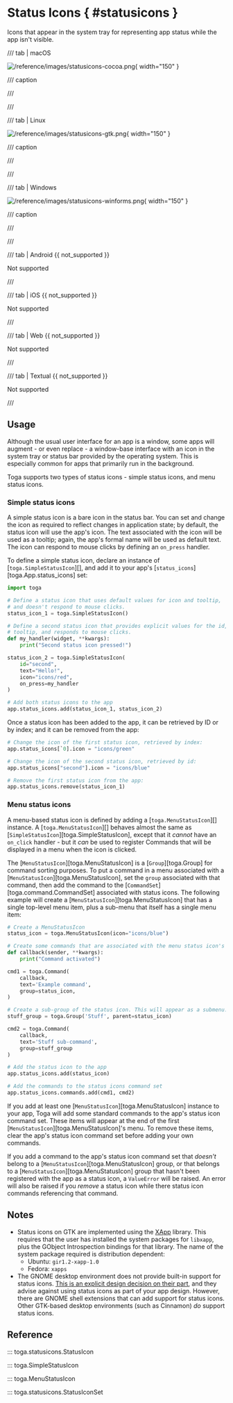 # Status Icons  { #statusicons }

Icons that appear in the system tray for representing app status while
the app isn't visible.

/// tab | macOS

![/reference/images/statusicons-cocoa.png](/reference/images/statusicons-cocoa.png){ width="150" }

/// caption

///

<!-- TODO: Update alt text -->

///

/// tab | Linux

![/reference/images/statusicons-gtk.png](/reference/images/statusicons-gtk.png){ width="150" }

/// caption

///

<!-- TODO: Update alt text -->

///

/// tab | Windows

![/reference/images/statusicons-winforms.png](/reference/images/statusicons-winforms.png){ width="150" }

/// caption

///

<!-- TODO: Update alt text -->

///

/// tab | Android {{ not_supported }}

Not supported

///

/// tab | iOS {{ not_supported }}

Not supported

///

/// tab | Web {{ not_supported }}

Not supported

///

/// tab | Textual {{ not_supported }}

Not supported

///

## Usage

Although the usual user interface for an app is a window, some apps will
augment - or even replace - a window-base interface with an icon in the
system tray or status bar provided by the operating system. This is
especially common for apps that primarily run in the background.

Toga supports two types of status icons - simple status icons, and menu
status icons.

### Simple status icons

A simple status icon is a bare icon in the status bar. You can set and
change the icon as required to reflect changes in application state; by
default, the status icon will use the app's icon. The text associated
with the icon will be used as a tooltip; again, the app's formal name
will be used as default text. The icon can respond to mouse clicks by
defining an `on_press` handler.

To define a simple status icon, declare an instance of
[`toga.SimpleStatusIcon`][], and add it to
your app's [`status_icons`][toga.App.status_icons] set:

```python
import toga

# Define a status icon that uses default values for icon and tooltip,
# and doesn't respond to mouse clicks.
status_icon_1 = toga.SimpleStatusIcon()

# Define a second status icon that provides explicit values for the id, icon and
# tooltip, and responds to mouse clicks.
def my_handler(widget, **kwargs):
    print("Second status icon pressed!")

status_icon_2 = toga.SimpleStatusIcon(
    id="second",
    text="Hello!",
    icon="icons/red",
    on_press=my_handler
)

# Add both status icons to the app
app.status_icons.add(status_icon_1, status_icon_2)
```

Once a status icon has been added to the app, it can be retrieved by ID
or by index; and it can be removed from the app:

```python
# Change the icon of the first status icon, retrieved by index:
app.status_icons[`0].icon = "icons/green"

# Change the icon of the second status icon, retrieved by id:
app.status_icons["second"].icon = "icons/blue"

# Remove the first status icon from the app:
app.status_icons.remove(status_icon_1)
```

### Menu status icons

A menu-based status icon is defined by adding a
[`toga.MenuStatusIcon`][] instance. A
[`toga.MenuStatusIcon`][] behaves almost the
same as [`SimpleStatusIcon`][toga.SimpleStatusIcon], except
that it *cannot* have an `on_click` handler - but it *can* be used to
register Commands that will be displayed in a menu when the icon is
clicked.

The [`MenuStatusIcon`][toga.MenuStatusIcon] is a
[`Group`][toga.Group] for command sorting
purposes. To put a command in a menu associated with a
[`MenuStatusIcon`][toga.MenuStatusIcon], set the `group`
associated with that command, then add the command to the
[`CommandSet`][toga.command.CommandSet] associated
with status icons. The following example will create a
[`MenuStatusIcon`][toga.MenuStatusIcon] that has a single
top-level menu item, plus a sub-menu that itself has a single menu item:

```python
# Create a MenuStatusIcon
status_icon = toga.MenuStatusIcon(icon="icons/blue")

# Create some commands that are associated with the menu status icon's group.
def callback(sender, **kwargs):
    print("Command activated")

cmd1 = toga.Command(
    callback,
    text='Example command',
    group=status_icon,
)

# Create a sub-group of the status icon. This will appear as a submenu.
stuff_group = toga.Group('Stuff', parent=status_icon)

cmd2 = toga.Command(
    callback,
    text='Stuff sub-command',
    group=stuff_group
)

# Add the status icon to the app
app.status_icons.add(status_icon)

# Add the commands to the status icons command set
app.status_icons.commands.add(cmd1, cmd2)
```

If you add at least one [`MenuStatusIcon`][toga.MenuStatusIcon] instance to your app, Toga will add some standard commands
to the app's status icon command set. These items will appear at the end
of the first [`MenuStatusIcon`][toga.MenuStatusIcon]'s
menu. To remove these items, clear the app's status icon command set
before adding your own commands.

If you add a command to the app's status icon command set that *doesn't*
belong to a [`MenuStatusIcon`][toga.MenuStatusIcon]
group, or that belongs to a [`MenuStatusIcon`][toga.MenuStatusIcon] group that hasn't been registered with the app as a status
icon, a `ValueError` will be raised. An error will also be raised if you
*remove* a status icon while there status icon commands referencing that
command.

## Notes

- Status icons on GTK are implemented using the
  [XApp](https://github.com/linuxmint/xapp) library. This requires that
  the user has installed the system packages for `libxapp`, plus the
  GObject Introspection bindings for that library. The name of the
  system package required is distribution dependent:
  - Ubuntu: `gir1.2-xapp-1.0`
  - Fedora: `xapps`
- The GNOME desktop environment does not provide built-in support for
  status icons. [This is an explicit design decision on their
  part](https://blogs.gnome.org/aday/2017/08/31/status-icons-and-gnome/),
  and they advise against using status icons as part of your app design.
  However, there are GNOME shell extensions that can add support for
  status icons. Other GTK-based desktop environments (such as Cinnamon)
  *do* support status icons.

## Reference

::: toga.statusicons.StatusIcon

::: toga.SimpleStatusIcon

::: toga.MenuStatusIcon

::: toga.statusicons.StatusIconSet
